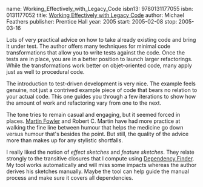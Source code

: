 name: Working_Effectively_with_Legacy_Code
isbn13: 9780131177055
isbn: 0131177052
title: [Working Effectively with Legacy Code](http://amzn.com/0131177052)
author: Michael Feathers
publisher: Prentice Hall
year: 2005
start: 2005-02-08
stop: 2005-03-16

Lots of very practical advice on how to take already existing
code and bring it under test.  The author offers many techniques
for minimal code transformations that allow you to write tests
against the code.  Once the tests are in place, you are in a better
position to launch larger refactorings.  While the transformations
work better on objet-oriented code, many apply just as well to
procedural code.

The introduction to test-driven development is very nice.  The
example feels genuine, not just a contrived example piece of code
that bears no relation to your actual code.  This one guides you
through a few iterations to show how the amount of work and
refactoring vary from one to the next.

The tone tries to remain casual and engaging, but it seemed
forced in places.  [Martin Fowler](MartinFowler.html)
and Robert C. Martin have had more practice at walking the fine
line between humour that helps the medicine go down versus humour
that's besides the point.  But still, the quality of the advice
more than makes up for any stylistic shortfalls.

I really liked the notion of _effect sketches_ and
_feature sketches_.  They relate strongly to the transitive
closures that I compute using
[Dependency Finder](http://dependencyfinder.jeantessier.com/).
My tool works automatically and will miss some impacts
whereas the author derives his sketches manually.  Maybe the tool
can help guide the manual process and make sure it covers all
dependencies.
